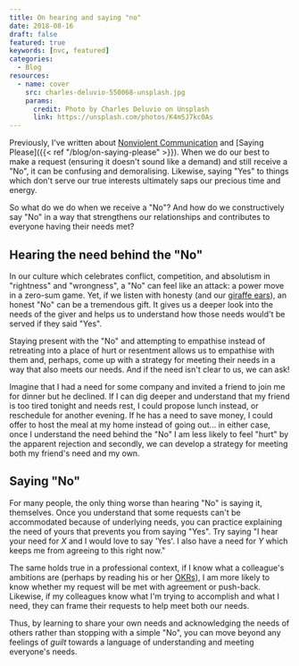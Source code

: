 ```yaml
---
title: On hearing and saying "no"
date: 2018-08-16
draft: false
featured: true
keywords: [nvc, featured]
categories:
  - Blog  
resources:
  - name: cover
    src: charles-deluvio-550068-unsplash.jpg
    params:
      credit: Photo by Charles Deluvio on Unsplash
      link: https://unsplash.com/photos/K4mSJ7kc0As
---
```


Previously, I've written about [Nonviolent Communication](/blog/nvc) and [Saying Please]({{< ref "/blog/on-saying-please" >}}). When we do our best to make a request (ensuring it doesn't sound like a demand) and still receive a "No", it can be confusing and demoralising. Likewise, saying "Yes" to things which don't serve our true interests ultimately saps our precious time and energy.

So what do we do when we receive a "No"? And how do we constructively say "No" in a way that strengthens our relationships and contributes to everyone having their needs met?

## Hearing the need behind the "No"
In our culture which celebrates conflict, competition, and absolutism in "rightness" and "wrongness", a "No" can feel like an attack: a power move in a zero-sum game. Yet, if we listen with honesty (and our [giraffe ears](/blog/nvc)), an honest "No" can be a tremendous gift. It gives us a deeper look into the needs of the giver and helps us to understand how those needs would't be served if they said "Yes".

Staying present with the "No" and attempting to empathise instead of retreating into a place of hurt or resentment allows us to empathise with them and, perhaps, come up with a strategy for meeting their needs in a way that also meets our needs. And if the need isn't clear to us, we can ask! 

Imagine that I had a need for some company and invited a friend to join me for dinner but he declined. If I can dig deeper and understand that my friend is too tired tonight and needs rest, I could propose lunch instead, or reschedule for another evening. If he has a need to save money, I could offer to host the meal at my home instead of going out... in either case, once I understand the need behind the "No" I am less likely to feel "hurt" by the apparent rejection and secondly, we can develop a strategy for meeting both my friend's need and my own.


## Saying "No"
For many people, the only thing worse than hearing "No" is saying it, themselves. Once you understand that some requests can't be accommodated because of underlying needs, you can practice explaining the need of yours that prevents you from saying "Yes". Try saying "I hear your need for _X_ and I would love to say 'Yes'. I also have a need for _Y_ which keeps me from agreeing to this right now." 


The same holds true in a professional context, if I know what a colleague's ambitions are (perhaps by reading his or her [OKRs](/blog/okrs)), I am more likely to know whether my request will be met with agreement or push-back. Likewise, if my colleagues know what I'm trying to accomplish and what I need, they can frame their requests to help meet both our needs.

Thus, by learning to share your own needs and acknowledging the needs of others rather than stopping with a simple "No", you can move beyond any feelings of _guilt_ towards a language of understanding and meeting everyone's needs.
